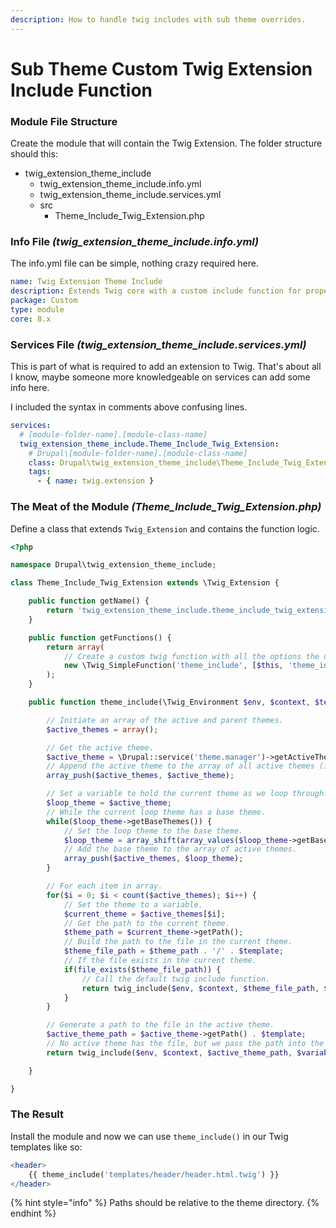 ```yaml
---
description: How to handle twig includes with sub theme overrides.
---
```


# Sub Theme Custom Twig Extension Include Function

### Module File Structure

Create the module that will contain the Twig Extension. The folder structure should  this:

* twig\_extension\_theme\_include
  * twig\_extension\_theme\_include.info.yml
  * twig\_extension\_theme\_include.services.yml
  * src
    * Theme\_Include\_Twig\_Extension.php

### Info File _\(twig\_extension\_theme\_include.info.yml\)_

The info.yml file can be simple, nothing crazy required here.

```yaml
name: Twig Extension Theme Include
description: Extends Twig core with a custom include function for proper file overrides when working with sub themes.
package: Custom
type: module
core: 8.x
```

### Services File _\(twig\_extension\_theme\_include.services.yml\)_

This is part of what is required to add an extension to Twig. That's about all I know, maybe someone more knowledgeable on services can add some info here. 

I included the syntax in comments above confusing lines.

```yaml
services:
  # [module-folder-name].[module-class-name]
  twig_extension_theme_include.Theme_Include_Twig_Extension:
    # Drupal\[module-folder-name].[module-class-name]
    class: Drupal\twig_extension_theme_include\Theme_Include_Twig_Extension
    tags:
      - { name: twig.extension }
```

### The Meat of the Module _\(Theme\_Include\_Twig\_Extension.php\)_

Define a class that extends `Twig_Extension` and contains the function logic.

```php
<?php

namespace Drupal\twig_extension_theme_include;

class Theme_Include_Twig_Extension extends \Twig_Extension {

	public function getName() {
		return 'twig_extension_theme_include.theme_include_twig_extension';
	}

	public function getFunctions() {
		return array(
			// Create a custom twig function with all the options the default twig include requires.
			new \Twig_SimpleFunction('theme_include', [$this, 'theme_include'], array('needs_environment' => true, 'needs_context' => true, 'is_safe' => array('all')))
		);
	}

	public function theme_include(\Twig_Environment $env, $context, $template, $variables = array(), $withContext = true, $ignoreMissing = false, $sandboxed = false) {

		// Initiate an array of the active and parent themes.
		$active_themes = array();

		// Get the active theme.
		$active_theme = \Drupal::service('theme.manager')->getActiveTheme();
		// Append the active theme to the array of all active themes (including parents).
		array_push($active_themes, $active_theme);

		// Set a variable to hold the current theme as we loop through. Set initially to the active theme.
		$loop_theme = $active_theme;
		// While the current loop theme has a base theme.
		while($loop_theme->getBaseThemes()) {
			// Set the loop theme to the base theme.
			$loop_theme = array_shift(array_values($loop_theme->getBaseThemes()));
			// Add the base theme to the array of active themes.
			array_push($active_themes, $loop_theme);
		}

		// For each item in array.
		for($i = 0; $i < count($active_themes); $i++) {
			// Set the theme to a variable.
			$current_theme = $active_themes[$i];
			// Get the path to the current theme.
			$theme_path = $current_theme->getPath();
			// Build the path to the file in the current theme.
			$theme_file_path = $theme_path . '/' . $template;
			// If the file exists in the current theme.
			if(file_exists($theme_file_path)) {
				// Call the default twig include function.
				return twig_include($env, $context, $theme_file_path, $variables, $withContext, $ignoreMissing, $sandboxed);
			}
		}

		// Generate a path to the file in the active theme.
		$active_theme_path = $active_theme->getPath() . $template;
		// No active theme has the file, but we pass the path into the twig include as if the file existed in the active theme directory (let the core twig function handle it).
		return twig_include($env, $context, $active_theme_path, $variables, $withContext, $ignoreMissing, $sandboxed);

	}

}
```

### The Result

Install the module and now we can use `theme_include()` in our Twig templates like so:

```php
<header>
    {{ theme_include('templates/header/header.html.twig') }}
</header>
```

{% hint style="info" %}
Paths should be relative to the theme directory.
{% endhint %}



